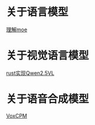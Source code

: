 # 关于语言模型
[理解moe](moe.md)

# 关于视觉语言模型
[rust实现Qwen2.5VL](learn_qwen2_5_vl.md)

# 关于语音合成模型
[VoxCPM](voxcpm.md)